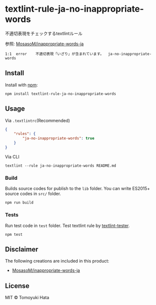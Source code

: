 # textlint-rule-ja-no-inappropriate-words

不適切表現をチェックするtextlintルール

参照: [MosasoM/inappropriate-words-ja](https://github.com/MosasoM/inappropriate-words-ja)

```
1:1  error    不適切表現「いざり」が含まれています。  ja-no-inappropriate-words
```

## Install

Install with [npm](https://www.npmjs.com/):

    npm install textlint-rule-ja-no-inappropriate-words

## Usage

Via `.textlintrc`(Recommended)

```json
{
    "rules": {
        "ja-no-inappropriate-words": true
    }
}
```

Via CLI

```
textlint --rule ja-no-inappropriate-words README.md
```

### Build

Builds source codes for publish to the `lib` folder.
You can write ES2015+ source codes in `src/` folder.

    npm run build

### Tests

Run test code in `test` folder.
Test textlint rule by [textlint-tester](https://github.com/textlint/textlint-tester).

    npm test

## Disclaimer

The following creations are included in this product:

- [MosasoM/inappropriate-words-ja](https://github.com/MosasoM/inappropriate-words-ja)

## License

MIT © Tomoyuki Hata
